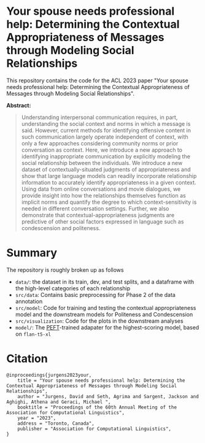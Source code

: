 #  	Your spouse needs professional help: Determining the Contextual Appropriateness of Messages through Modeling Social Relationships

This repository contains the code for the ACL 2023 paper "Your spouse needs professional help: Determining the Contextual Appropriateness of Messages through Modeling Social Relationships". 

**Abstract:** 
> Understanding interpersonal communication requires, in part, understanding the social context and norms in which a message is said. However, current methods for identifying offensive content in such communication largely operate  independent of context, with only a few approaches considering community norms or prior conversation as context. Here, we introduce a new approach to identifying inappropriate communication by explicitly modeling the social relationship between the individuals. We introduce a new dataset of contextually-situated judgments of appropriateness and show that large language models can readily incorporate relationship information to accurately identify appropriateness in a given context.  Using data from online conversations and movie dialogues, we provide insight into how the relationships themselves function as implicit norms and quantify the degree to which context-sensitivity is needed in different conversation settings. Further, we also demonstrate that contextual-appropriateness judgments are predictive of other social factors expressed in language such as condescension and politeness.

# Summary

The repository is roughly broken up as follows

* `data/`: the dataset in its train, dev, and test splits, and a dataframe with the high-level categories of each relationship
* `src/data`: Contains basic preprocessing for Phase 2 of the data annotation
* `src/model`: Code for training and testing the contextual appropriateness model and the downstream models for Politeness and Condescension
* `src/visualization`: Code for the plots in the downstream analyses
* `model/`: The [PEFT](https://huggingface.co/docs/peft/task_guides/ptuning-seq-classification)-trained adapater for the highest-scoring model, based on `flan-t5-xl` 

# Citation

```
@inproceedings{jurgens2023your,
    title = "Your spouse needs professional help: Determining the Contextual Appropriateness of Messages through Modeling Social Relationships",
    author = "Jurgens, David and Seth, Agrima and Sargent, Jackson and Aghighi, Athena and Geraci, Michael ",
    booktitle = "Proceedings of the 60th Annual Meeting of the Association for Computational Linguistics",
    year = "2023",
    address = "Toronto, Canada",
    publisher = "Association for Computational Linguistics",
}
```


